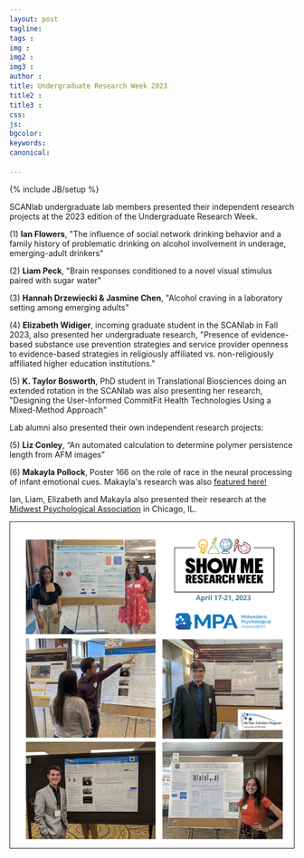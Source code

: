 ```yaml
---
layout: post
tagline: 
tags : 
img : 
img2 : 
img3 : 
author : 
title: Undergraduate Research Week 2023
title2 : 
title3 : 
css: 
js: 
bgcolor: 
keywords: 
canonical:

---
```

{% include JB/setup %}

<p class="lead"> SCANlab undergraduate lab members presented their independent research projects at the 2023 edition of the Undergraduate Research Week.  </p>

<!--readmore-->

(1) **Ian Flowers**, "The influence of social network drinking behavior and a family history of problematic drinking on alcohol involvement in underage, emerging-adult drinkers"

(2) **Liam Peck**, "Brain responses conditioned to a novel visual stimulus paired with sugar water"

(3) **Hannah Drzewiecki & Jasmine Chen**, "Alcohol craving in a laboratory setting among emerging adults"

(4) **Elizabeth Widiger**, incoming graduate student in the SCANlab in Fall 2023, also presented her undergraduate research, "Presence of evidence-based substance use prevention strategies and service provider openness to evidence-based strategies in religiously affiliated vs. non-religiously affiliated higher education institutions."

(5) **K. Taylor Bosworth**, PhD student in Translational Biosciences doing an extended rotation in the SCANlab was also presenting her research, "Designing the User-Informed CommitFit Health Technologies Using a Mixed-Method Approach"

Lab alumni also presented their own independent research projects:

(5) **Liz Conley**, “An automated calculation to determine polymer persistence length from AFM images”  

(6) **Makayla Pollock**, Poster 166 on the role of race in the neural processing of infant emotional cues. Makayla's research was also [featured here!](https://showme.missouri.edu/2023/nearly-500-mu-students-will-highlight-their-research-and-creative-activities-through-show-me-research-week/?utm_campaign=323998_Show%20Me%20Mizzou%20-%20Thursday%2C%20April%2013%2C%202023%20%28ALL%29&utm_medium=email&utm_source=The%20Curators%20of%20the%20University%20of%20Missouri&dm_i=7IQU,6XZY,3GWOSJ,Z3D6,1)

Ian, Liam, Elizabeth and Makayla also presented their research at the [Midwest Psychological Association](https://midwesternpsych.org/) in Chicago, IL.

![URW2023](/assets/images/news/urw2023.png)

 

